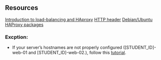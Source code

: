 ## Resources

[Introduction to load-balancing and HAproxy](https://www.digitalocean.com/community/tutorials/an-introduction-to-haproxy-and-load-balancing-concepts)
[HTTP header](https://www.techopedia.com/definition/27178/http-header)
[Debian/Ubuntu HAProxy packages](https://haproxy.debian.net/)

### Excption:

- If your server’s hostnames are not properly configured ([STUDENT_ID]-web-01 and [STUDENT_ID]-web-02.), follow this [tutorial](https://repost.aws/knowledge-center/linux-static-hostname).

